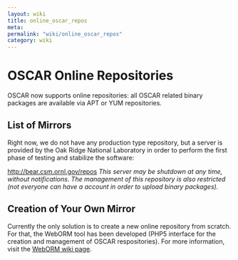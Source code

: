 ```yaml
---
layout: wiki
title: online_oscar_repos
meta: 
permalink: "wiki/online_oscar_repos"
category: wiki
---
```

<!-- Name: online_oscar_repos -->
<!-- Version: 1 -->
<!-- Author: valleegr -->

# OSCAR Online Repositories

OSCAR now supports online repositories: all OSCAR related binary packages are available via APT or YUM repositories. 

## List of Mirrors

Right now, we do not have any production type repository, but a server is provided by the Oak Ridge National Laboratory in order to perform the first phase of testing and stabilize the software:

http://bear.csm.ornl.gov/repos *This server may be shutdown at any time, without notifications. The management of this repository is also restricted (not everyone can have a account in order to upload binary packages).*

## Creation of Your Own Mirror

Currently the only solution is to create a new online repository from scratch. For that, the WebORM tool has been developed (PHP5 interface for the creation and management of OSCAR respositories). For more information, visit the [WebORM wiki page](wiki/weborm).
